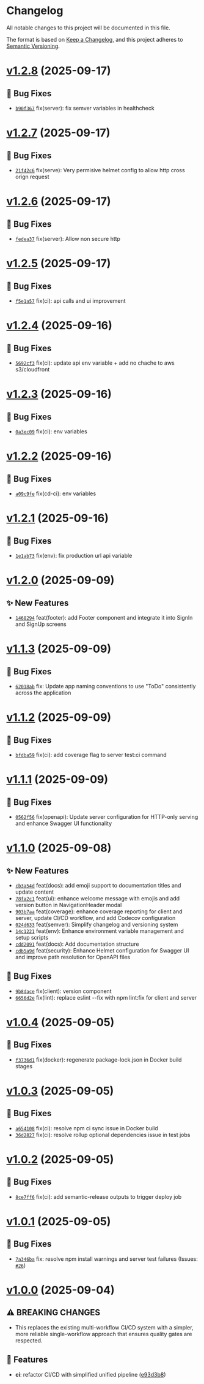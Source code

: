 # Changelog

All notable changes to this project will be documented in this file.

The format is based on [Keep a Changelog](https://keepachangelog.com/en/1.0.0/),
and this project adheres to [Semantic Versioning](https://semver.org/spec/v2.0.0.html).


# [v1.2.8](https://github.com/warteamx/lab1-todoApp/compare/v1.2.7...v1.2.8) (2025-09-17)

## 🐛 Bug Fixes
- [`b90f367`](https://github.com/warteamx/lab1-todoApp/commit/b90f367)  fix(server): fix semver variables in healthcheck

# [v1.2.7](https://github.com/warteamx/lab1-todoApp/compare/v1.2.6...v1.2.7) (2025-09-17)

## 🐛 Bug Fixes
- [`21f42c6`](https://github.com/warteamx/lab1-todoApp/commit/21f42c6)  fix(serve): Very permisive helmet config to allow http cross orign request

# [v1.2.6](https://github.com/warteamx/lab1-todoApp/compare/v1.2.5...v1.2.6) (2025-09-17)

## 🐛 Bug Fixes
- [`fedea37`](https://github.com/warteamx/lab1-todoApp/commit/fedea37)  fix(server): Allow non secure http

# [v1.2.5](https://github.com/warteamx/lab1-todoApp/compare/v1.2.4...v1.2.5) (2025-09-17)

## 🐛 Bug Fixes
- [`f5e1a57`](https://github.com/warteamx/lab1-todoApp/commit/f5e1a57)  fix(ci): api calls and ui improvement

# [v1.2.4](https://github.com/warteamx/lab1-todoApp/compare/v1.2.3...v1.2.4) (2025-09-16)

## 🐛 Bug Fixes
- [`5692cf3`](https://github.com/warteamx/lab1-todoApp/commit/5692cf3)  fix(ci): update api env variable + add no chache to aws s3/cloudfront

# [v1.2.3](https://github.com/warteamx/lab1-todoApp/compare/v1.2.2...v1.2.3) (2025-09-16)

## 🐛 Bug Fixes
- [`0a3ec09`](https://github.com/warteamx/lab1-todoApp/commit/0a3ec09)  fix(ci): env variables

# [v1.2.2](https://github.com/warteamx/lab1-todoApp/compare/v1.2.1...v1.2.2) (2025-09-16)

## 🐛 Bug Fixes
- [`a09c9fe`](https://github.com/warteamx/lab1-todoApp/commit/a09c9fe)  fix(cd-ci): env variables

# [v1.2.1](https://github.com/warteamx/lab1-todoApp/compare/v1.2.0...v1.2.1) (2025-09-16)

## 🐛 Bug Fixes
- [`1e1ab73`](https://github.com/warteamx/lab1-todoApp/commit/1e1ab73)  fix(env): fix production url api variable

# [v1.2.0](https://github.com/warteamx/lab1-todoApp/compare/v1.1.3...v1.2.0) (2025-09-09)

## ✨ New Features
- [`1468294`](https://github.com/warteamx/lab1-todoApp/commit/1468294)  feat(footer): add Footer component and integrate it into SignIn and SignUp screens

# [v1.1.3](https://github.com/warteamx/lab1-todoApp/compare/v1.1.2...v1.1.3) (2025-09-09)

## 🐛 Bug Fixes

- [`62018ab`](https://github.com/warteamx/lab1-todoApp/commit/62018ab) fix: Update app naming conventions to use &quot;ToDo&quot; consistently across the application

# [v1.1.2](https://github.com/warteamx/lab1-todoApp/compare/v1.1.1...v1.1.2) (2025-09-09)

## 🐛 Bug Fixes

- [`bfdba59`](https://github.com/warteamx/lab1-todoApp/commit/bfdba59) fix(ci): add coverage flag to server test:ci command

# [v1.1.1](https://github.com/warteamx/lab1-todoApp/compare/v1.1.0...v1.1.1) (2025-09-09)

## 🐛 Bug Fixes

- [`0562f56`](https://github.com/warteamx/lab1-todoApp/commit/0562f56) fix(openapi): Update server configuration for HTTP-only serving and enhance Swagger UI functionality

# [v1.1.0](https://github.com/warteamx/lab1-todoApp/compare/v1.0.4...v1.1.0) (2025-09-08)

## ✨ New Features

- [`cb3a54d`](https://github.com/warteamx/lab1-todoApp/commit/cb3a54d) feat(docs): add emoji support to documentation titles and update content
- [`78fa2c1`](https://github.com/warteamx/lab1-todoApp/commit/78fa2c1) feat(ui): enhance welcome message with emojis and add version button in NavigationHeader modal
- [`903b7aa`](https://github.com/warteamx/lab1-todoApp/commit/903b7aa) feat(coverage): enhance coverage reporting for client and server, update CI/CD workflow, and add Codecov configuration
- [`024d633`](https://github.com/warteamx/lab1-todoApp/commit/024d633) feat(semver): Simplify changelog and versioning system
- [`14c1221`](https://github.com/warteamx/lab1-todoApp/commit/14c1221) feat(env): Enhance environment variable management and setup scripts
- [`cdd2091`](https://github.com/warteamx/lab1-todoApp/commit/cdd2091) feat(docs): Add documentation structure
- [`cdb5a9d`](https://github.com/warteamx/lab1-todoApp/commit/cdb5a9d) feat(security): Enhance Helmet configuration for Swagger UI and improve path resolution for OpenAPI files

## 🐛 Bug Fixes

- [`9b8dace`](https://github.com/warteamx/lab1-todoApp/commit/9b8dace) fix(client): version component
- [`6656d2e`](https://github.com/warteamx/lab1-todoApp/commit/6656d2e) fix(lint): replace eslint --fix with npm lint:fix for client and server

# [v1.0.4](https://github.com/warteamx/lab1-todoApp/compare/v1.0.3...v1.0.4) (2025-09-05)

## 🐛 Bug Fixes

- [`f3736d1`](https://github.com/warteamx/lab1-todoApp/commit/f3736d1) fix(docker): regenerate package-lock.json in Docker build stages

# [v1.0.3](https://github.com/warteamx/lab1-todoApp/compare/v1.0.2...v1.0.3) (2025-09-05)

## 🐛 Bug Fixes

- [`a654108`](https://github.com/warteamx/lab1-todoApp/commit/a654108) fix(ci): resolve npm ci sync issue in Docker build
- [`36d2827`](https://github.com/warteamx/lab1-todoApp/commit/36d2827) fix(ci): resolve rollup optional dependencies issue in test jobs

# [v1.0.2](https://github.com/warteamx/lab1-todoApp/compare/v1.0.1...v1.0.2) (2025-09-05)

## 🐛 Bug Fixes

- [`8ce7ff6`](https://github.com/warteamx/lab1-todoApp/commit/8ce7ff6) fix(ci): add semantic-release outputs to trigger deploy job

# [v1.0.1](https://github.com/warteamx/lab1-todoApp/compare/v1.0.0...v1.0.1) (2025-09-05)

## 🐛 Bug Fixes

- [`7a346ba`](https://github.com/warteamx/lab1-todoApp/commit/7a346ba) fix: resolve npm install warnings and server test failures (Issues: [`#26`](https://github.com/warteamx/lab1-todoApp/issues/26))

# [v1.0.0](https://github.com/warteamx/lab1-todoApp/compare/...v1.0.0) (2025-09-04)

## ⚠ BREAKING CHANGES

- This replaces the existing multi-workflow CI/CD system with a simpler,
  more reliable single-workflow approach that ensures quality gates are respected.

## 🚀 Features

- **ci**: refactor CI/CD with simplified unified pipeline ([e93d3b8](https://github.com/warteamx/lab1-todoApp/commit/e93d3b88cee9b2aa8da537e0144864971ecd12ac))
